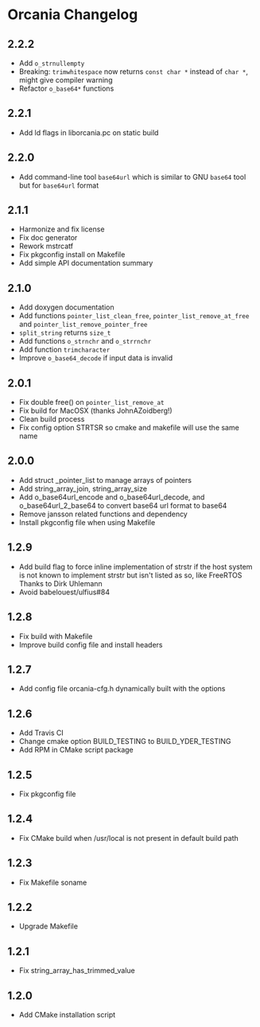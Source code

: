 # Orcania Changelog

## 2.2.2

- Add `o_strnullempty`
- Breaking: `trimwhitespace` now returns `const char *` instead of `char *`, might give compiler warning
- Refactor `o_base64*` functions

## 2.2.1

- Add ld flags in liborcania.pc on static build

## 2.2.0

- Add command-line tool `base64url` which is similar to GNU `base64` tool but for `base64url` format

## 2.1.1

- Harmonize and fix license
- Fix doc generator
- Rework mstrcatf
- Fix pkgconfig install on Makefile
- Add simple API documentation summary

## 2.1.0

- Add doxygen documentation
- Add functions `pointer_list_clean_free`, `pointer_list_remove_at_free` and `pointer_list_remove_pointer_free`
- `split_string` returns `size_t`
- Add functions `o_strnchr` and `o_strrnchr`
- Add function `trimcharacter`
- Improve `o_base64_decode` if input data is invalid

## 2.0.1

- Fix double free() on `pointer_list_remove_at`
- Fix build for MacOSX (thanks JohnAZoidberg!)
- Clean build process
- Fix config option STRTSR so cmake and makefile will use the same name

## 2.0.0

- Add struct _pointer_list to manage arrays of pointers
- Add string_array_join, string_array_size
- Add o_base64url_encode and o_base64url_decode, and o_base64url_2_base64 to convert base64 url format to base64
- Remove jansson related functions and dependency
- Install pkgconfig file when using Makefile

## 1.2.9

- Add build flag to force inline implementation of strstr if the host system is
  not known to implement strstr but isn't listed as so, like FreeRTOS
  Thanks to Dirk Uhlemann
- Avoid babelouest/ulfius#84

## 1.2.8

- Fix build with Makefile
- Improve build config file and install headers 

## 1.2.7

- Add config file orcania-cfg.h dynamically built with the options

## 1.2.6

- Add Travis CI
- Change cmake option BUILD_TESTING to BUILD_YDER_TESTING
- Add RPM in CMake script package

## 1.2.5

- Fix pkgconfig file

## 1.2.4

- Fix CMake build when /usr/local is not present in default build path

## 1.2.3

- Fix Makefile soname

## 1.2.2

- Upgrade Makefile

## 1.2.1

- Fix string_array_has_trimmed_value

## 1.2.0

- Add CMake installation script
